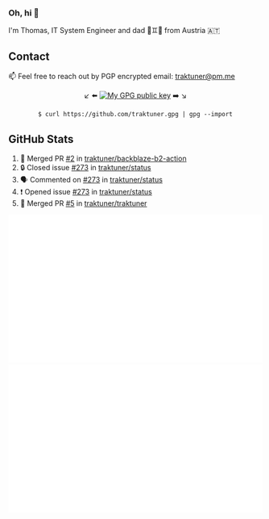 ### Oh, hi 👋

I'm Thomas, IT System Engineer and dad 👶♊️👶 from Austria 🇦🇹

<!--
**traktuner/traktuner** is a ✨ _special_ ✨ repository because its `README.md` (this file) appears on your GitHub profile.

Here are some ideas to get you started:

- 🔭 I’m currently working on ...
- 🌱 I’m currently learning ...
- 👯 I’m looking to collaborate on ...
- 🤔 I’m looking for help with ...
- 💬 Ask me about ...
- 📫 How to reach me: ...
- 😄 Pronouns: ...
- ⚡ Fun fact: ...
-->

## Contact
📫 Feel free to reach out by PGP encrypted email:
traktuner@pm.me

<div align="center" markdown="1">

↙️ ⬅️ [![My GPG public key](https://img.shields.io/badge/PGP%20public%20key-6D4AFF?style=for-the-badge)](https://github.com/traktuner.gpg) ➡️ ↘️

```shell
$ curl https://github.com/traktuner.gpg | gpg --import
```

</div>

## GitHub Stats
<!--START_SECTION:activity-->
1. 🎉 Merged PR [#2](https://github.com/traktuner/backblaze-b2-action/pull/2) in [traktuner/backblaze-b2-action](https://github.com/traktuner/backblaze-b2-action)
2. 🔒 Closed issue [#273](https://github.com/traktuner/status/issues/273) in [traktuner/status](https://github.com/traktuner/status)
3. 🗣 Commented on [#273](https://github.com/traktuner/status/issues/273#issuecomment-1857687827) in [traktuner/status](https://github.com/traktuner/status)
4. ❗ Opened issue [#273](https://github.com/traktuner/status/issues/273) in [traktuner/status](https://github.com/traktuner/status)
5. 🎉 Merged PR [#5](https://github.com/traktuner/traktuner/pull/5) in [traktuner/traktuner](https://github.com/traktuner/traktuner)
<!--END_SECTION:activity-->

![](https://github.com/traktuner/traktuner/blob/master/generated/overview.svg)
![](https://github.com/traktuner/traktuner/blob/master/generated/languages.svg)
